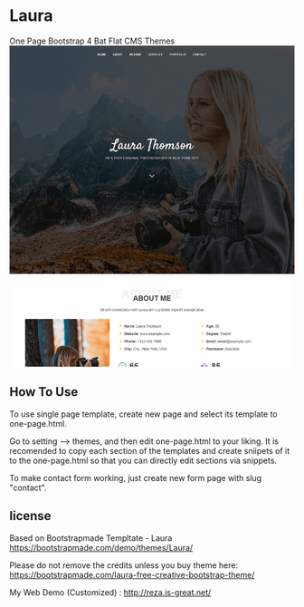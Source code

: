 # Laura
One Page Bootstrap 4 Bat Flat CMS Themes
![](800.png)

## How To Use
To use single page template, create new page and select its template to one-page.html.

Go to setting --> themes, and then edit one-page.html to your liking. It is recomended to copy each section of the templates and create sniipets of it to the one-page.html so that you can directly edit sections via snippets.

To make contact form working, just create new form page with slug "contact".

## license
Based on Bootstrapmade Templtate - Laura
https://bootstrapmade.com/demo/themes/Laura/

Please do not remove the credits unless you buy theme here:
https://bootstrapmade.com/laura-free-creative-bootstrap-theme/

My Web Demo (Customized) : http://reza.is-great.net/
